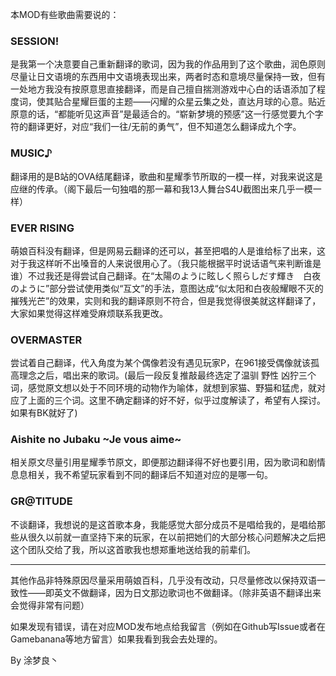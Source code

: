 本MOD有些歌曲需要说的：

### SESSION!

是我第一个决意要自己重新翻译的歌词，因为我的作品用到了这个歌曲，润色原则尽量让日文语境的东西用中文语境表现出来，两者时态和意境尽量保持一致，但有一处地方我没有按原意思直接翻译，而是自己擅自揣测游戏中心白的话语添加了程度词，使其贴合星耀巨蛋的主题——闪耀的众星云集之处，直达月球的心意。贴近原意的话，“都能听见这声音”是最适合的。“崭新梦境的预感”这一行感觉要九个字符的翻译更好，对应“我们一往/无前的勇气”，但不知道怎么翻译成九个字。

### MUSIC♪

翻译用的是B站的OVA结尾翻译，歌曲和星耀季节所取的一模一样，对我来说这是应继的传承。（阁下最后一句独唱的那一幕和我13人舞台S4U截图出来几乎一模一样）

### EVER RISING

萌娘百科没有翻译，但是网易云翻译的还可以，甚至把唱的人是谁给标了出来，这对于我这样听不出嗓音的人来说很用心了。（我只能根据平时说话语气来判断谁是谁）不过我还是得尝试自己翻译。在“太陽のように眩しく照らしだす輝き　白夜のように”部分尝试使用类似“互文”的手法，意图达成“似太阳和白夜般耀眼不灭的摧残光芒”的效果，实则和我的翻译原则不符合，但是我觉得很美就这样翻译了，大家如果觉得这样难受麻烦联系我更改。

### OVERMASTER

尝试着自己翻译，代入角度为某个偶像若没有遇见玩家P，在961接受偶像就该孤高理念之后，唱出来的歌词。(最后一段反复推敲最终选定了温驯 野性 凶狞三个词，感觉原文想以处于不同环境的动物作为喻体，就想到家猫、野猫和猛虎，就对应了上面的三个词。这里不确定翻译的好不好，似乎过度解读了，希望有人探讨。如果有BK就好了)

### Aishite no Jubaku \~Je vous aime\~

相关原文尽量引用星耀季节原文，即便那边翻译得不好也要引用，因为歌词和剧情息息相关，我不希望玩家看到不同的翻译后不知道对应的是哪一句。

### GR@TITUDE

不谈翻译，我想说的是这首歌本身，我能感觉大部分成员不是唱给我的，是唱给那些从很久以前就一直坚持下来的玩家，在以前把她们的大部分核心问题解决之后把这个团队交给了我，所以这首歌我也想郑重地送给我的前辈们。

---

其他作品非特殊原因尽量采用萌娘百科，几乎没有改动，只尽量修改以保持双语一致性——即英文不做翻译，因为日文那边歌词也不做翻译。（除非英语不翻译出来会觉得非常有问题）

如果发现有错误，请在对应MOD发布地点给我留言（例如在Github写Issue或者在Gamebanana等地方留言）如果我看到我会去处理的。

By 涂梦良丶

